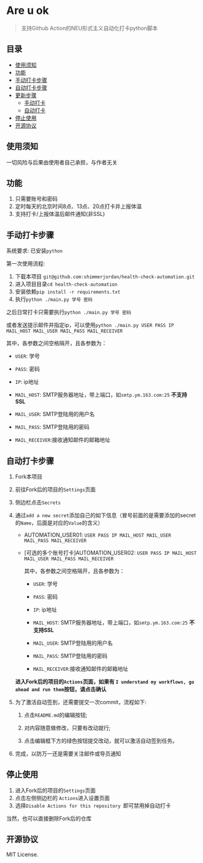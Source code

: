 # Are u ok
> 支持Github Action的NEU形式主义自动化打卡python脚本

## 目录

- [使用须知](#使用须知)
- [功能](#功能)
- [手动打卡步骤](#手动打卡步骤)
- [自动打卡步骤](#自动打卡步骤)
- [更新步骤](#更新步骤)
  - [手动打卡](#手动打卡)
  - [自动打卡](#自动打卡)
- [停止使用](#停止使用)
- [开源协议](#开源协议)

## 使用须知

一切风险与后果由使用者自己承担，与作者无关

## 功能

1. 只需要账号和密码
2. 定时每天的北京时间8点、13点、20点打卡并上报体温
3. 支持打卡/上报体温后邮件通知(非SSL)

## 手动打卡步骤

系统要求: 已安装`python`

第一次使用流程:

1. 下载本项目 `git@github.com:shimmerjordan/health-check-automation.git`
2. 进入项目目录`cd health-check-automation`
3. 安装依赖`pip install -r requirements.txt`
4. 执行`python ./main.py 学号 密码`

之后日常打卡只需要执行`python ./main.py 学号 密码`

或者发送提示邮件并指定ip，可以使用`python ./main.py USER PASS IP MAIL_HOST MAIL_USER MAIL_PASS MAIL_RECEIVER`

其中，各参数之间空格隔开，且各参数为：

- `USER`: 学号
- `PASS`: 密码
- `IP`: ip地址

- `MAIL_HOST`: SMTP服务器地址，带上端口，如`smtp.ym.163.com:25` **不支持SSL**
- `MAIL_USER`: SMTP登陆用的用户名
- `MAIL_PASS`: SMTP登陆用的密码
- `MAIL_RECEIVER`:接收通知邮件的邮箱地址


## 自动打卡步骤
1. Fork本项目

2. 前往Fork后的项目的`Settings`页面

3. 侧边栏点击`Secrets`

4. 通过`add a new secret`添加自己的如下信息（冒号前面的是需要添加的secret的`Name`，后面是对应的`Value`的含义）

    - AUTOMATION_USER01: `USER PASS IP MAIL_HOST MAIL_USER MAIL_PASS MAIL_RECEIVER`

    - [可选的多个账号打卡]AUTOMATION_USER02: `USER PASS IP MAIL_HOST MAIL_USER MAIL_PASS MAIL_RECEIVER`

      其中，各参数之间空格隔开，且各参数为：

      - `USER`: 学号
      - `PASS`: 密码
      - `IP`: ip地址

      - `MAIL_HOST`: SMTP服务器地址，带上端口，如`smtp.ym.163.com:25` **不支持SSL**
      - `MAIL_USER`: SMTP登陆用的用户名
      - `MAIL_PASS`: SMTP登陆用的密码
      - `MAIL_RECEIVER`:接收通知邮件的邮箱地址
    
    **进入Fork后的项目的`Actions`页面，如果有 `I understand my workflows, go ahead and run them`按钮，请点击确认**
    
5. 为了激活自动签到，还需要提交一次commit，流程如下: 

    1. 点击`README.md`的编辑按钮;

    2. 对内容随意做修改，只要有改动就行;

    3. 点击编辑框下方的绿色按钮提交改动，就可以激活自动签到任务。

6. 完成，以防万一还是需要关注邮件或导员通知

## 停止使用

1. 进入Fork后的项目的`Settings`页面
2. 点击左侧侧边栏的 `Actions`进入设置页面
3. 选择`Disable Actions for this repository `即可禁用掉自动打卡

当然，也可以直接删除Fork后的仓库

## 开源协议

MIT License.

